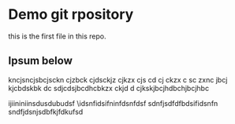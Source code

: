# Demo git rpository


this is the first file in this repo.

## Ipsum below 
kncjsncjsbcjsckn cjzbck
cjdsckjz cjkzx cjs cd cj ckzx c
sc zxnc jbcj kjcbdskbk
dc sdjcdsjbcdhcbkzx ckjd
d cjkskjbcjhdbchjbcjhbc

ijiininiinsdusdubudsf
\idsnfidsifninfdsnfdsf
sdnfjsdfdfbdsifidsnfn
sndfjdsnjsdbfkjfdkufsd